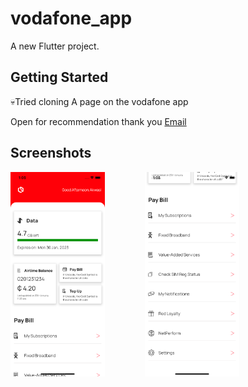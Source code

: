 # vodafone_app

A new Flutter project.

## Getting Started

💀Tried cloning A page on the vodafone app

Open for recommendation thank you
[Email](afrimpong031@gmail.com)
## Screenshots

<img  src="./ss/ss1.png" alt="screenshot" style="width: 30%;"/>
<img  src="./ss/ss2.png" alt="screenshot" style="width: 30%;  margin:0 60px;"/>




